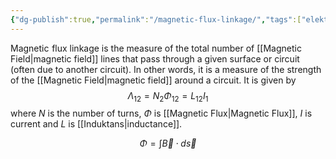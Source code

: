 ```yaml
---
{"dg-publish":true,"permalink":"/magnetic-flux-linkage/","tags":["elektromagnetiskfältteori"]}
---
```


Magnetic$\,\,$flux linkage is the measure of the total number of [[Magnetic Field\|magnetic field]] lines that pass through a given surface or circuit (often due to another circuit). In other words, it is a measure of the strength of the [[Magnetic Field\|magnetic field]] around a circuit. It is given by
$$
\Lambda_{12}=N_2\Phi_{12}=L_{12}I_{1}
$$
where $N$ is the number of turns, $\Phi$ is [[Magnetic Flux\|Magnetic Flux]], $I$ is current and $L$ is [[Induktans\|inductance]].

$$
\Phi=\int \vec{B} \cdot d\vec{s} 
$$